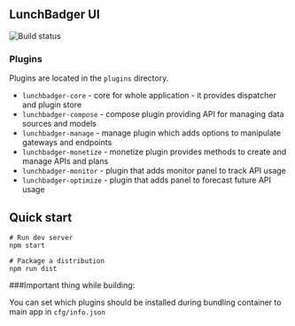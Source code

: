 ## LunchBadger UI

![Build status](https://circleci.com/gh/LunchBadger/lunchbadger-ui.svg?style=shield&circle-token=86cb8d9912528010b54ed16844810098887c48b6)

### Plugins

Plugins are located in the `plugins` directory.

* `lunchbadger-core` - core for whole application - it provides dispatcher and plugin store
* `lunchbadger-compose` - compose plugin providing API for managing data sources and models
* `lunchbadger-manage` - manage plugin which adds options to manipulate gateways and endpoints
* `lunchbadger-monetize` - monetize plugin provides methods to create and manage APIs and plans
* `lunchbadger-monitor` - plugin that adds monitor panel to track API usage
* `lunchbadger-optimize` - plugin that adds panel to forecast future API usage

## Quick start

    # Run dev server
    npm start

    # Package a distribution
    npm run dist

###Important thing while building: 

You can set which plugins should be installed during bundling container to main app in `cfg/info.json`
